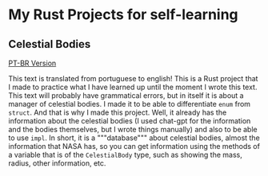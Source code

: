 # My Rust Projects for self-learning

## Celestial Bodies
[PT-BR Version](https://github.com/Meneko/RustProjects/blob/main/README-PT.MD#corpos-celestiais)

This text is translated from portuguese to english!
This is a Rust project that I made to practice what I have learned up until the moment I wrote this text. This text will probably have grammatical errors, but in itself it
is about a manager of celestial bodies. I made it to be able to differentiate ```enum``` from ```struct```.
And that is why I made this project. Well, it already has the information about the celestial bodies (I used chat-gpt for the information and the bodies themselves, but I wrote
things manually) and also to be able to use ```impl```. 
In short, it is a """database""" about celestial bodies, almost the information that NASA has, so you can get information using the methods of a variable
that is of the ```CelestialBody``` type, such as showing the mass, radius, other information, etc.
